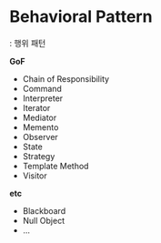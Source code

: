 # Behavioral Pattern 
: 행위 패턴    

**GoF**   
- Chain of Responsibility
- Command
- Interpreter
- Iterator
- Mediator
- Memento
- Observer
- State
- Strategy
- Template Method
- Visitor


**etc**  
- Blackboard
- Null Object
- ...
